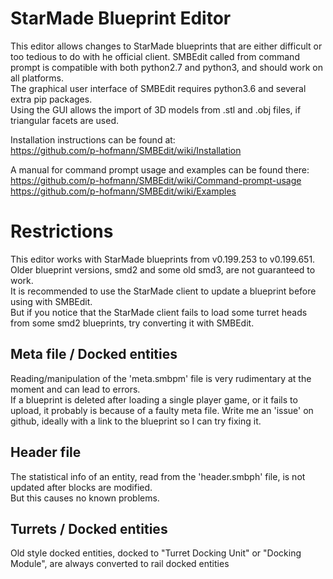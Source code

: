 StarMade Blueprint Editor
====

This editor allows changes to StarMade blueprints that are either difficult or too tedious to do with he official client.
SMBEdit called from command prompt is compatible with both python2.7 and python3, and should work on all platforms.  
The graphical user interface of SMBEdit requires python3.6 and several extra pip packages.  
Using the GUI allows the import of 3D models from .stl and .obj files, if triangular facets are used.  

Installation instructions can be found at:  
https://github.com/p-hofmann/SMBEdit/wiki/Installation  

A manual for command prompt usage and examples can be found there:  
https://github.com/p-hofmann/SMBEdit/wiki/Command-prompt-usage  
https://github.com/p-hofmann/SMBEdit/wiki/Examples  

# Restrictions
This editor works with StarMade blueprints from v0.199.253 to v0.199.651.  
Older blueprint versions, smd2 and some old smd3, are not guaranteed to work.  
It is recommended to use the StarMade client to update a blueprint before using with SMBEdit.  
But if you notice that the StarMade client fails to load some turret heads from some smd2 blueprints, 
try converting it with SMBEdit.

## Meta file / Docked entities
Reading/manipulation of the 'meta.smbpm' file is very rudimentary at the moment and can lead to errors.  
If a blueprint is deleted after loading a single player game, or it fails to upload, it probably is because of a faulty meta file.
Write me an 'issue' on github, ideally with a link to the blueprint so I can try fixing it.

## Header file
The statistical info of an entity, read from the 'header.smbph' file, is not updated after blocks are modified.  
But this causes no known problems.

## Turrets / Docked entities

Old style docked entities, docked to "Turret Docking Unit" or "Docking Module", are always converted to rail docked entities
